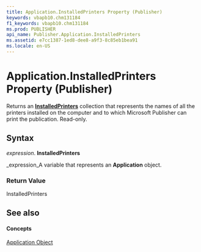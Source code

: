 ```yaml
---
title: Application.InstalledPrinters Property (Publisher)
keywords: vbapb10.chm131184
f1_keywords: vbapb10.chm131184
ms.prod: PUBLISHER
api_name: Publisher.Application.InstalledPrinters
ms.assetid: e7cc1387-1ed8-dee8-a9f3-8c85eb1bea91
ms.locale: en-US
---
```



# Application.InstalledPrinters Property (Publisher)

Returns an  **[InstalledPrinters](installedprinters-object-publisher.md)** collection that represents the names of all the printers installed on the computer and to which Microsoft Publisher can print the publication. Read-only.


## Syntax

 _expression_. **InstalledPrinters**

 _expression_A variable that represents an  **Application** object.


### Return Value

InstalledPrinters


## See also


#### Concepts


 [Application Object](application-object-publisher.md)

